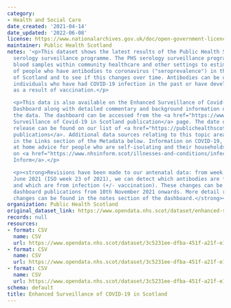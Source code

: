 ```yaml
---
category:
- Health and Social Care
date_created: '2021-04-14'
date_updated: '2022-06-08'
license: https://www.nationalarchives.gov.uk/doc/open-government-licence/version/3/
maintainer: Public Health Scotland
notes: '<p>This dataset shows the latest results of the Public Health Scotland (PHS)
  serology surveillance programme. The PHS serology surveillance programme uses existing
  blood samples within community healthcare and other settings to estimate the proportion
  of people who have antibodies to coronavirus ("seroprevalence") in the general population
  of Scotland and to see if this changes over time. Antibodies can be used to identify
  individuals who have had COVID-19 infection in the past or have developed antibodies
  as a result of vaccination.</p>

  <p>This data is also available on the Enhanced Surveillance of Covid-19 in Scotland
  Dashboard along with detailed commentary and background information on interpreting
  the data. The dashboard can be accessed from the <a href="https://www.publichealthscotland.scot/publications/enhanced-surveillance-of-covid-19-in-scotland/">Enhanced
  Surveillance of Covid-19 in Scotland publication</a> page. The date of the next
  release can be found on our list of <a href="https://publichealthscotland.scot/publications/forthcoming-publications/">forthcoming
  publications</a>. Additional data sources relating to this topic area are provided
  in the Links section of the Metadata below. Information on COVID-19, including stay
  at home advice for people who are self-isolating and their households, can be found
  on <a href="https://www.nhsinform.scot/illnesses-and-conditions/infections-and-poisoning/coronavirus-covid-19#stay-at-home-advice">NHS
  Inform</a>.</p>

  <p><strong>Revisions have been made to our antenatal data: from week beginning 7th
  June 2021 (ISO week 23 of 2021), we can detect which antibodies are from vaccination
  and which are from infection (+/- vaccination). These changes can be seen in the
  dashboard publications from 10th November 2021 onwards. More detail regarding these
  changes can be found in the notes section of the dashboard.</strong></p>'
organization: Public Health Scotland
original_dataset_link: https://www.opendata.nhs.scot/dataset/enhanced-surveillance-of-covid-19-in-scotland
records: null
resources:
- format: CSV
  name: CSV
  url: https://www.opendata.nhs.scot/dataset/3c5231ee-dfba-451f-a21f-e17839e32f83/resource/9f483ac0-08d9-40d0-92d9-af6c9a6e81e3/download/serology_hb.csv
- format: CSV
  name: CSV
  url: https://www.opendata.nhs.scot/dataset/3c5231ee-dfba-451f-a21f-e17839e32f83/resource/dbdea476-f80f-407b-afc5-f9cf4856055f/download/serology_age.csv
- format: CSV
  name: CSV
  url: https://www.opendata.nhs.scot/dataset/3c5231ee-dfba-451f-a21f-e17839e32f83/resource/4936110e-642f-4a77-87dd-5f8bc6fb36b3/download/serology_sex.csv
schema: default
title: Enhanced Surveillance of COVID-19 in Scotland
---
```

